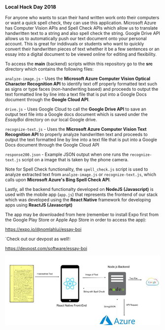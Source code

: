 ### Local Hack Day 2018

For anyone who wants to scan their hand written work onto their computers or want a quick spell check, they can use this application. Microsoft Azure has Computer Vision APIs and Spell Check APIs which allow us to translate handwritten text to a string and also spell check the string. Google Drive API allows us to automatically push our text document onto your personal account. This is great for inddivuals or students who want to quickly convert their handwritten pieces of text whether it be a few sentences or an essay into a digital document to be viewed online for editing and flexibility. 

To access the **main** (backend) scripts within this repository go to the **src** directory which contains the following files:

`analyze-image.js` - Uses the **Microsoft Azure Computer Vision Optical Character Recognition API** to identify text off properly formatted text such as signs or type faces (non-handwriting based) and proceeds to output the text formatted line by line into a text file that is put into a Google Docs document through the **Google Cloud API**. 

`drive.js` - Uses Google Cloud to call the **Google Drive API** to save an output text file into a Google docs document which is saved under the *EssayBoi* directory on our local Google drive. 

`recognize-text.js` - Uses the **Microsoft Azure Computer Vision Text Recognition API** to properly analyze handwritten text and proceeds to output the text formatted line by line into a text file that is put into a Google Docs document through the Google Cloud API 

`response200.json` - Example JSON output when one runs the `recognize-text.js` script on a image that is taken by the phone camera. 

Note for Spell Check functionality, the `spell_check.js` script is used to analyze extracted text from `analyze-image.js` or `recognize-text.js`, which calls upon **Microsoft Azure's Bing Spell Check API**. 

Lastly, all the backend functionalty developed on **NodeJS (Javascript)** is used with the mobile app (`app.js`) that represents the frontend of our stack which was developed using the **React Native** framework for developing apps using **ReactJS (Javascript)**

The app may be downloaded from here (remember to install Expo first from the Google Play Store or Apple App Store in order to access the app):

https://expo.io/@nomlahlui/essay-boi

`Check out our devpost as well!:

https://devpost.com/software/essay-boi

<img src = "full_stack_diagram.png">

